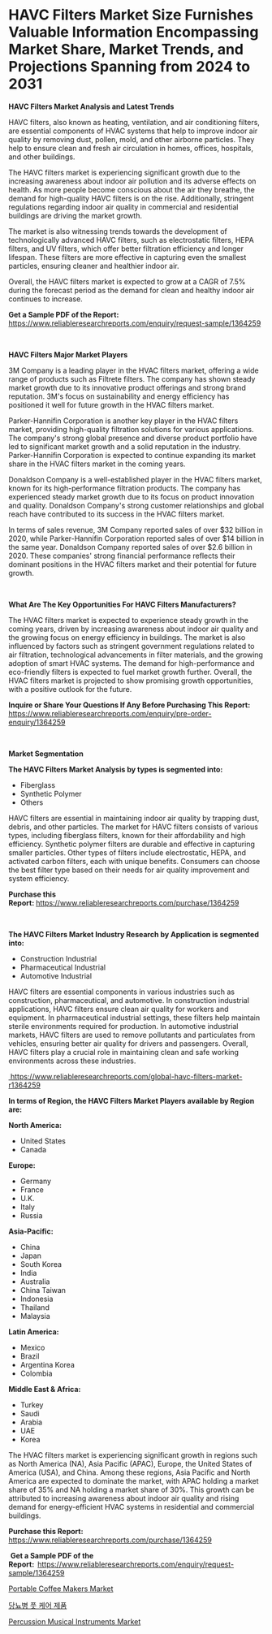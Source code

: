 <p><h1>HAVC Filters Market Size Furnishes Valuable Information Encompassing Market Share, Market Trends, and Projections Spanning from 2024 to 2031</h1></p><p><strong>HAVC Filters Market Analysis and Latest Trends</strong></p>
<p><p>HAVC filters, also known as heating, ventilation, and air conditioning filters, are essential components of HVAC systems that help to improve indoor air quality by removing dust, pollen, mold, and other airborne particles. They help to ensure clean and fresh air circulation in homes, offices, hospitals, and other buildings.</p><p>The HAVC filters market is experiencing significant growth due to the increasing awareness about indoor air pollution and its adverse effects on health. As more people become conscious about the air they breathe, the demand for high-quality HAVC filters is on the rise. Additionally, stringent regulations regarding indoor air quality in commercial and residential buildings are driving the market growth.</p><p>The market is also witnessing trends towards the development of technologically advanced HAVC filters, such as electrostatic filters, HEPA filters, and UV filters, which offer better filtration efficiency and longer lifespan. These filters are more effective in capturing even the smallest particles, ensuring cleaner and healthier indoor air.</p><p>Overall, the HAVC filters market is expected to grow at a CAGR of 7.5% during the forecast period as the demand for clean and healthy indoor air continues to increase.</p></p>
<p><strong>Get a Sample PDF of the Report:&nbsp;</strong> <a href="https://www.reliableresearchreports.com/enquiry/request-sample/1364259">https://www.reliableresearchreports.com/enquiry/request-sample/1364259</a></p>
<p>&nbsp;</p>
<p><strong>HAVC Filters Major Market Players</strong></p>
<p><p>3M Company is a leading player in the HVAC filters market, offering a wide range of products such as Filtrete filters. The company has shown steady market growth due to its innovative product offerings and strong brand reputation. 3M's focus on sustainability and energy efficiency has positioned it well for future growth in the HVAC filters market.</p><p>Parker-Hannifin Corporation is another key player in the HVAC filters market, providing high-quality filtration solutions for various applications. The company's strong global presence and diverse product portfolio have led to significant market growth and a solid reputation in the industry. Parker-Hannifin Corporation is expected to continue expanding its market share in the HVAC filters market in the coming years.</p><p>Donaldson Company is a well-established player in the HVAC filters market, known for its high-performance filtration products. The company has experienced steady market growth due to its focus on product innovation and quality. Donaldson Company's strong customer relationships and global reach have contributed to its success in the HVAC filters market.</p><p>In terms of sales revenue, 3M Company reported sales of over $32 billion in 2020, while Parker-Hannifin Corporation reported sales of over $14 billion in the same year. Donaldson Company reported sales of over $2.6 billion in 2020. These companies' strong financial performance reflects their dominant positions in the HVAC filters market and their potential for future growth.</p></p>
<p>&nbsp;</p>
<p><strong>What Are The Key Opportunities For HAVC Filters Manufacturers?</strong></p>
<p><p>The HVAC filters market is expected to experience steady growth in the coming years, driven by increasing awareness about indoor air quality and the growing focus on energy efficiency in buildings. The market is also influenced by factors such as stringent government regulations related to air filtration, technological advancements in filter materials, and the growing adoption of smart HVAC systems. The demand for high-performance and eco-friendly filters is expected to fuel market growth further. Overall, the HVAC filters market is projected to show promising growth opportunities, with a positive outlook for the future.</p></p>
<p><strong>Inquire or Share Your Questions If Any Before Purchasing This Report:</strong> <a href="https://www.reliableresearchreports.com/enquiry/pre-order-enquiry/1364259">https://www.reliableresearchreports.com/enquiry/pre-order-enquiry/1364259</a></p>
<p>&nbsp;</p>
<p><strong>Market Segmentation</strong></p>
<p><strong>The HAVC Filters Market Analysis by types is segmented into:</strong></p>
<p><ul><li>Fiberglass</li><li>Synthetic Polymer</li><li>Others</li></ul></p>
<p><p>HAVC filters are essential in maintaining indoor air quality by trapping dust, debris, and other particles. The market for HAVC filters consists of various types, including fiberglass filters, known for their affordability and high efficiency. Synthetic polymer filters are durable and effective in capturing smaller particles. Other types of filters include electrostatic, HEPA, and activated carbon filters, each with unique benefits. Consumers can choose the best filter type based on their needs for air quality improvement and system efficiency.</p></p>
<p><strong>Purchase this Report:&nbsp;</strong><a href="https://www.reliableresearchreports.com/purchase/1364259">https://www.reliableresearchreports.com/purchase/1364259</a></p>
<p>&nbsp;</p>
<p><strong>The HAVC Filters Market Industry Research by Application is segmented into:</strong></p>
<p><ul><li>Construction Industrial</li><li>Pharmaceutical Industrial</li><li>Automotive Industrial</li></ul></p>
<p><p>HAVC filters are essential components in various industries such as construction, pharmaceutical, and automotive. In construction industrial applications, HAVC filters ensure clean air quality for workers and equipment. In pharmaceutical industrial settings, these filters help maintain sterile environments required for production. In automotive industrial markets, HAVC filters are used to remove pollutants and particulates from vehicles, ensuring better air quality for drivers and passengers. Overall, HAVC filters play a crucial role in maintaining clean and safe working environments across these industries.</p></p>
<p><a href="https://www.reliableresearchreports.com/global-havc-filters-market-r1364259">&nbsp;https://www.reliableresearchreports.com/global-havc-filters-market-r1364259</a></p>
<p><strong>In terms of Region, the HAVC Filters Market Players available by Region are:</strong></p>
<p>
    <p> <strong> North America: </strong>
        <ul>
            <li>United States</li>
            <li>Canada</li>
        </ul>
        </p> 
    <p> <strong> Europe: </strong>
        <ul>
            <li>Germany</li>
            <li>France</li>
            <li>U.K.</li>
            <li>Italy</li>
            <li>Russia</li>
        </ul>
        </p> 
    <p> <strong> Asia-Pacific: </strong>
        <ul>
            <li>China</li>
            <li>Japan</li>
            <li>South Korea</li>
            <li>India</li>
            <li>Australia</li>
            <li>China Taiwan</li>
            <li>Indonesia</li>
            <li>Thailand</li>
            <li>Malaysia</li>
        </ul>
        </p> 
    <p> <strong> Latin America: </strong>
        <ul>
            <li>Mexico</li>
            <li>Brazil</li>
            <li>Argentina Korea</li>
            <li>Colombia</li>
        </ul>
        </p> 
    <p> <strong> Middle East & Africa: </strong>
        <ul>
            <li>Turkey</li>
            <li>Saudi</li>
            <li>Arabia</li>
            <li>UAE</li>
            <li>Korea</li>
        </ul>
    </p>
    </p>
<p><p>The HVAC filters market is experiencing significant growth in regions such as North America (NA), Asia Pacific (APAC), Europe, the United States of America (USA), and China. Among these regions, Asia Pacific and North America are expected to dominate the market, with APAC holding a market share of 35% and NA holding a market share of 30%. This growth can be attributed to increasing awareness about indoor air quality and rising demand for energy-efficient HVAC systems in residential and commercial buildings.</p></p>
<p><strong>Purchase this Report: </strong><a href="https://www.reliableresearchreports.com/purchase/1364259">https://www.reliableresearchreports.com/purchase/1364259</a></p>
<p>&nbsp;<strong>Get a Sample PDF of the Report:&nbsp;&nbsp;</strong><a href="https://www.reliableresearchreports.com/enquiry/request-sample/1364259">https://www.reliableresearchreports.com/enquiry/request-sample/1364259</a></p>
<p><strong></strong></p>
<p><p><a href="https://www.linkedin.com/pulse/portable-coffee-makers-market-key-successful-business-strategy-cfeie?trackingId=NY3cVGVUX0Ws9EWD2XW7Kg%3D%3D">Portable Coffee Makers Market</a></p><p><a href="https://github.com/laholand/Market-Research-Report-List-3/blob/main/301281041440.md">당뇨병 풋 케어 제품</a></p><p><a href="https://www.linkedin.com/pulse/percussion-musical-instruments-market-analysis-its-cagr-segmentation-o3wsf?trackingId=%2BVgn2QZHY5sowEp3C5ihTw%3D%3D">Percussion Musical Instruments Market</a></p></p>